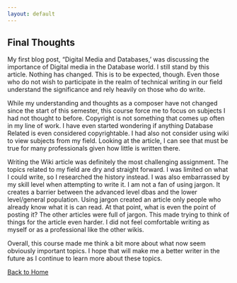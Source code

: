```yaml
---
layout: default
---
```


## Final Thoughts

My first blog post, “Digital Media and Databases,’ was discussing the importance of Digital media in the Database world. I still stand by this article. Nothing has changed. This is to be expected, though. Even those who do not wish to participate in the realm of technical writing in our field understand the significance and rely heavily on those who do write. 

While my understanding and thoughts as a composer have not changed since the start of this semester, this course force me to focus on subjects I had not thought to before. Copyright is not something that comes up often in my line of work. I have even started wondering if anything Database Related is even considered copyrightable. I had also not consider using wiki to view subjects from my field. Looking at the article, I can see that must be true for many professionals given how little is written there. 

Writing the Wiki article was definitely the most challenging assignment. The topics related to my field are dry and straight forward. I was limited on what I could write, so I researched the history instead. I was also embarrassed by my skill level when attempting to write it. I am not a fan of using jargon. It creates a barrier between the advanced level dbas and the lower level/general population. Using jargon created an article only people who already know what it is can read. At that point, what is even the point of posting it? The other articles were full of jargon. This made trying to think of things for the article even harder. I did not feel comfortable writing as myself or as a professional like the other wikis. 

Overall, this course made me think a bit more about what now seem obviously important topics. I hope that will make me a better writer in the future as I continue to learn more about these topics. 







  

[Back to Home](./)
